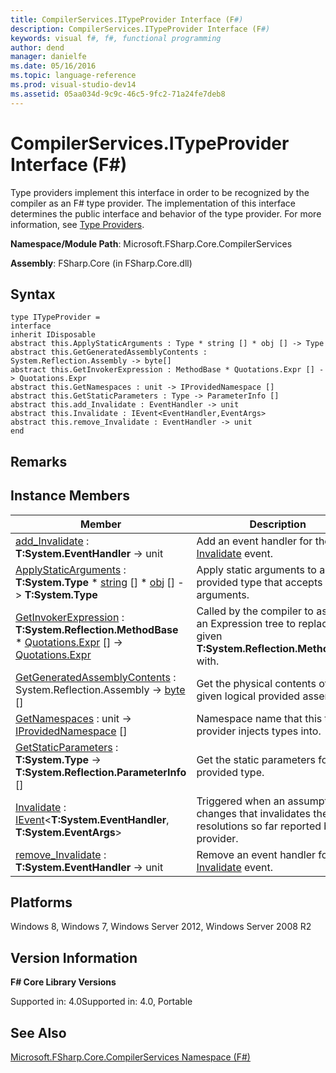 ```yaml
---
title: CompilerServices.ITypeProvider Interface (F#)
description: CompilerServices.ITypeProvider Interface (F#)
keywords: visual f#, f#, functional programming
author: dend
manager: danielfe
ms.date: 05/16/2016
ms.topic: language-reference
ms.prod: visual-studio-dev14
ms.assetid: 05aa034d-9c9c-46c5-9fc2-71a24fe7deb8 
---
```


# CompilerServices.ITypeProvider Interface (F#)

Type providers implement this interface in order to be recognized by the compiler as an F# type provider. The implementation of this interface determines the public interface and behavior of the type provider. For more information, see [Type Providers](Type-Providers.md).

**Namespace/Module Path**: Microsoft.FSharp.Core.CompilerServices

**Assembly**: FSharp.Core (in FSharp.Core.dll)


## Syntax

```
type ITypeProvider =
interface
inherit IDisposable
abstract this.ApplyStaticArguments : Type * string [] * obj [] -> Type  abstract this.GetGeneratedAssemblyContents : System.Reflection.Assembly -> byte[] 
abstract this.GetInvokerExpression : MethodBase * Quotations.Expr [] -> Quotations.Expr
abstract this.GetNamespaces : unit -> IProvidedNamespace []
abstract this.GetStaticParameters : Type -> ParameterInfo []
abstract this.add_Invalidate : EventHandler -> unit
abstract this.Invalidate : IEvent<EventHandler,EventArgs>
abstract this.remove_Invalidate : EventHandler -> unit
end
```

## Remarks

## Instance Members


|Member|Description|
|------|-----------|
|[add_Invalidate](https://msdn.microsoft.com/library/4d396b82-cbdb-4334-85c7-47b83d4ec16e) : **T:System.EventHandler** -&gt; unit|Add an event handler for the [Invalidate](https://msdn.microsoft.com/library/5a8d95dc-e462-4f07-90e4-9b8dfb82d100) event.|
|[ApplyStaticArguments](https://msdn.microsoft.com/library/05f98c71-5c9a-4002-aec2-b4ef2b1f6801) : **T:System.Type** &#42; [string](https://msdn.microsoft.com/library/12b97856-ec80-4f70-a018-afb0753f755a) [] &#42; [obj](https://msdn.microsoft.com/library/dcf2430f-702b-40e5-a0a1-97518bf137f7) [] -&gt; **T:System.Type**|Apply static arguments to a provided type that accepts static arguments.|
|[GetInvokerExpression](https://msdn.microsoft.com/library/5706a4fc-ac14-4d5f-9c28-bb62896e705a) : **T:System.Reflection.MethodBase** &#42; [Quotations.Expr](https://msdn.microsoft.com/library/ed6a2caf-69d4-45c2-ab97-e9b3be9bce65) [] -&gt; [Quotations.Expr](https://msdn.microsoft.com/library/ed6a2caf-69d4-45c2-ab97-e9b3be9bce65)|Called by the compiler to ask for an Expression tree to replace the given **T:System.Reflection.MethodBase** with.|
|[GetGeneratedAssemblyContents](https://msdn.microsoft.com/library/2f9dff1a-6336-4748-bc34-db172c5fcba2) : System.Reflection.Assembly -&gt; [byte](https://msdn.microsoft.com/library/17a98430-283a-4ff6-a475-e6999577179d) []|Get the physical contents of the given logical provided assembly.|
|[GetNamespaces](https://msdn.microsoft.com/library/eac5d16b-5eb7-4911-b383-20862217ae02) : unit -&gt; [IProvidedNamespace](https://msdn.microsoft.com/library/1c6f26eb-9d66-4a84-b870-7ed6dd58bbc6) []|Namespace name that this type provider injects types into.|
|[GetStaticParameters](https://msdn.microsoft.com/library/2cd79503-64e5-4cc6-9272-fc27bcb2ef18) : **T:System.Type** -&gt; **T:System.Reflection.ParameterInfo** []|Get the static parameters for a provided type.|
|[Invalidate](https://msdn.microsoft.com/library/5a8d95dc-e462-4f07-90e4-9b8dfb82d100) : [IEvent](https://msdn.microsoft.com/library/8dbca0df-f8a1-40bd-8d50-aa26f6a8b862)&lt;**T:System.EventHandler**, **T:System.EventArgs**&gt;|Triggered when an assumption changes that invalidates the resolutions so far reported by the provider.|
|[remove_Invalidate](https://msdn.microsoft.com/library/222c81e5-4b1b-49bd-9d38-a89d5fbc93f2) : **T:System.EventHandler** -&gt; unit|Remove an event handler for the [Invalidate](https://msdn.microsoft.com/library/5a8d95dc-e462-4f07-90e4-9b8dfb82d100) event.|

## Platforms
Windows 8, Windows 7, Windows Server 2012, Windows Server 2008 R2


## Version Information
**F# Core Library Versions**

Supported in: 4.0Supported in: 4.0, Portable




## See Also
[Microsoft.FSharp.Core.CompilerServices Namespace &#40;F&#35;&#41;](Microsoft.FSharp.Core.CompilerServices-Namespace-%5BFSharp%5D.md)

